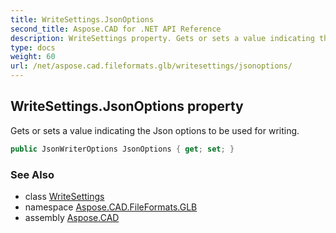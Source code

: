 ```yaml
---
title: WriteSettings.JsonOptions
second_title: Aspose.CAD for .NET API Reference
description: WriteSettings property. Gets or sets a value indicating the Json options to be used for writing
type: docs
weight: 60
url: /net/aspose.cad.fileformats.glb/writesettings/jsonoptions/
---
```

## WriteSettings.JsonOptions property

Gets or sets a value indicating the Json options to be used for writing.

```csharp
public JsonWriterOptions JsonOptions { get; set; }
```

### See Also

* class [WriteSettings](../)
* namespace [Aspose.CAD.FileFormats.GLB](../../writesettings/)
* assembly [Aspose.CAD](../../../)


